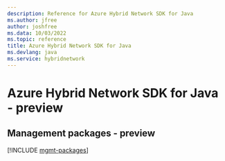 ```yaml
---
description: Reference for Azure Hybrid Network SDK for Java
ms.author: jfree
author: joshfree
ms.data: 10/03/2022
ms.topic: reference
title: Azure Hybrid Network SDK for Java
ms.devlang: java
ms.service: hybridnetwork
---
```

# Azure Hybrid Network SDK for Java - preview

## Management packages - preview
[!INCLUDE [mgmt-packages](hybrid-network-mgmt-index.md)]